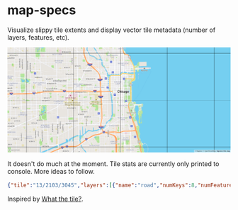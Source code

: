 # map-specs

Visualize slippy tile extents and display vector tile metadata (number of layers, features, etc).

![](mapspecs.png)

It doesn't do much at the moment. Tile stats are currently only printed to console. More ideas to follow.

```json
{"tile":"13/2103/3045","layers":[{"name":"road","numKeys":8,"numFeatures":31},{"name":"water","numKeys":0,"numFeatures":1},{"name":"landuse","numKeys":3,"numFeatures":2},{"name":"place_label","numKeys":23,"numFeatures":1},{"name":"waterway","numKeys":4,"numFeatures":1},{"name":"contour","numKeys":2,"numFeatures":1}]}
```

Inspired by [What the tile?](https://labs.mapbox.com/what-the-tile/).
